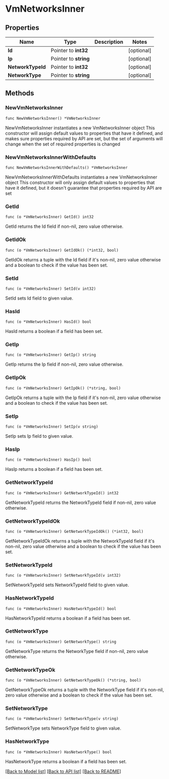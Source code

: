 # VmNetworksInner

## Properties

Name | Type | Description | Notes
------------ | ------------- | ------------- | -------------
**Id** | Pointer to **int32** |  | [optional] 
**Ip** | Pointer to **string** |  | [optional] 
**NetworkTypeId** | Pointer to **int32** |  | [optional] 
**NetworkType** | Pointer to **string** |  | [optional] 

## Methods

### NewVmNetworksInner

`func NewVmNetworksInner() *VmNetworksInner`

NewVmNetworksInner instantiates a new VmNetworksInner object
This constructor will assign default values to properties that have it defined,
and makes sure properties required by API are set, but the set of arguments
will change when the set of required properties is changed

### NewVmNetworksInnerWithDefaults

`func NewVmNetworksInnerWithDefaults() *VmNetworksInner`

NewVmNetworksInnerWithDefaults instantiates a new VmNetworksInner object
This constructor will only assign default values to properties that have it defined,
but it doesn't guarantee that properties required by API are set

### GetId

`func (o *VmNetworksInner) GetId() int32`

GetId returns the Id field if non-nil, zero value otherwise.

### GetIdOk

`func (o *VmNetworksInner) GetIdOk() (*int32, bool)`

GetIdOk returns a tuple with the Id field if it's non-nil, zero value otherwise
and a boolean to check if the value has been set.

### SetId

`func (o *VmNetworksInner) SetId(v int32)`

SetId sets Id field to given value.

### HasId

`func (o *VmNetworksInner) HasId() bool`

HasId returns a boolean if a field has been set.

### GetIp

`func (o *VmNetworksInner) GetIp() string`

GetIp returns the Ip field if non-nil, zero value otherwise.

### GetIpOk

`func (o *VmNetworksInner) GetIpOk() (*string, bool)`

GetIpOk returns a tuple with the Ip field if it's non-nil, zero value otherwise
and a boolean to check if the value has been set.

### SetIp

`func (o *VmNetworksInner) SetIp(v string)`

SetIp sets Ip field to given value.

### HasIp

`func (o *VmNetworksInner) HasIp() bool`

HasIp returns a boolean if a field has been set.

### GetNetworkTypeId

`func (o *VmNetworksInner) GetNetworkTypeId() int32`

GetNetworkTypeId returns the NetworkTypeId field if non-nil, zero value otherwise.

### GetNetworkTypeIdOk

`func (o *VmNetworksInner) GetNetworkTypeIdOk() (*int32, bool)`

GetNetworkTypeIdOk returns a tuple with the NetworkTypeId field if it's non-nil, zero value otherwise
and a boolean to check if the value has been set.

### SetNetworkTypeId

`func (o *VmNetworksInner) SetNetworkTypeId(v int32)`

SetNetworkTypeId sets NetworkTypeId field to given value.

### HasNetworkTypeId

`func (o *VmNetworksInner) HasNetworkTypeId() bool`

HasNetworkTypeId returns a boolean if a field has been set.

### GetNetworkType

`func (o *VmNetworksInner) GetNetworkType() string`

GetNetworkType returns the NetworkType field if non-nil, zero value otherwise.

### GetNetworkTypeOk

`func (o *VmNetworksInner) GetNetworkTypeOk() (*string, bool)`

GetNetworkTypeOk returns a tuple with the NetworkType field if it's non-nil, zero value otherwise
and a boolean to check if the value has been set.

### SetNetworkType

`func (o *VmNetworksInner) SetNetworkType(v string)`

SetNetworkType sets NetworkType field to given value.

### HasNetworkType

`func (o *VmNetworksInner) HasNetworkType() bool`

HasNetworkType returns a boolean if a field has been set.


[[Back to Model list]](../README.md#documentation-for-models) [[Back to API list]](../README.md#documentation-for-api-endpoints) [[Back to README]](../README.md)


